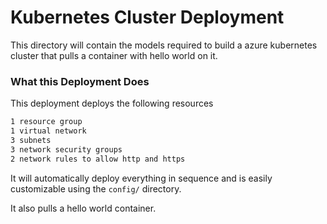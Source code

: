 # Kubernetes Cluster Deployment

This directory will contain the models required to build a azure kubernetes cluster that pulls a container with hello world on it.



### What this Deployment Does

This deployment deploys the following resources

```bash
1 resource group
1 virtual network
3 subnets
3 network security groups
2 network rules to allow http and https

```

It will automatically deploy everything in sequence and is easily customizable using the `config/` directory.

It also pulls a hello world container.